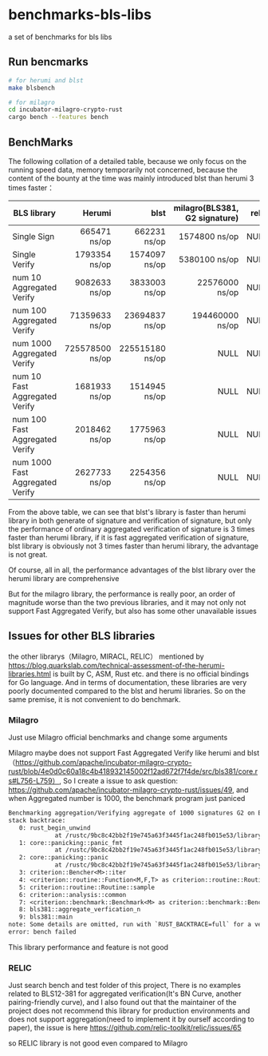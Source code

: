 # benchmarks-bls-libs

a set of benchmarks for bls libs

## Run bencmarks

```bash
# for herumi and blst
make blsbench

# for milagro
cd incubator-milagro-crypto-rust
cargo bench --features bench
```
## BenchMarks

The following collation of a detailed table, because we only focus on the running speed data, memory temporarily not concerned, because the content of the bounty at the time was mainly introduced blst than herumi 3 times faster：

| BLS library        |   Herumi  |  blst  |    milagro(BLS381, G2 signature) |     relic    |
| --------           | -----:   | ----: |  ----: |            -----:     |
| Single Sign        | 665471 ns/op      |  662231 ns/op    |    1574800 ns/op |     NULL   |
| Single Verify       | 1793354 ns/op      |   1574097 ns/op    |   5380100 ns/op |    NULL  |
| num 10 Aggregated Verify        | 9082633 ns/op      |   3833003 ns/op    |     22576000 ns/op |    NULL | 
| num 100 Aggregated Verify        | 71359633 ns/op      |   23694837 ns/op   |     194460000 ns/op |   NULL |
| num 1000 Aggregated Verify        | 725578500 ns/op     |   225515180 ns/op     |  NULL |      NULL |
| num 10 Fast Aggregated Verify        | 1681933 ns/op     |  1514945 ns/op     |     NULL  |   NULL |
| num 100 Fast Aggregated Verify        | 2018462 ns/op       |   1775963 ns/op    |   NULL |   NULL |
| num 1000 Fast Aggregated Verify        | 2627733 ns/op     |   2254356 ns/op      |   NULL  |    NULL

From the above table, we can see that blst's library is faster than herumi library in both generate of signature and verification of signature, but only the performance of ordinary aggregated verification of signature is 3 times faster than herumi library, if it is fast aggregated verification of signature, blst library is obviously not 3 times faster than herumi library, the advantage is not great.

Of course, all in all, the performance advantages of the blst library over the herumi library are comprehensive

But for the milagro library, the performance is really poor, an order of magnitude worse than the two previous libraries, and it may not only not support Fast Aggregated Verify, but also has some other unavailable issues

## Issues for other BLS libraries

the other librarys（Milagro, MIRACL, RELIC） mentioned by https://blog.quarkslab.com/technical-assessment-of-the-herumi-libraries.html is built by C, ASM, Rust etc. and there is no official bindings for Go language. And in terms of documentation, these libraries are very poorly documented compared to the blst and herumi libraries. So on the same premise, it is not convenient to do benchmark.

### Milagro

Just use Milagro official benchmarks and change some arguments

Milagro maybe does not support Fast Aggregated Verify like herumi and blst（https://github.com/apache/incubator-milagro-crypto-rust/blob/4e0d0c60a18c4b418932145002f12ad672f7f4de/src/bls381/core.rs#L756-L759）, So I create a issue to ask question: https://github.com/apache/incubator-milagro-crypto-rust/issues/49, and when Aggregated number is 1000, the benchmark program just paniced

```txt
Benchmarking aggregation/Verifying aggregate of 1000 signatures G2 on BLS381: Warming up for 3.0000 sthread 'main' panicked at 'assertion failed: basic::aggregate_verify_g2(&pks_g2_refs, &msgs_refs, &agg_sig_g2)', benches/bls381.rs:283:17
stack backtrace:
   0: rust_begin_unwind
             at /rustc/9bc8c42bb2f19e745a63f3445f1ac248fb015e53/library/std/src/panicking.rs:493:5
   1: core::panicking::panic_fmt
             at /rustc/9bc8c42bb2f19e745a63f3445f1ac248fb015e53/library/core/src/panicking.rs:92:14
   2: core::panicking::panic
             at /rustc/9bc8c42bb2f19e745a63f3445f1ac248fb015e53/library/core/src/panicking.rs:50:5
   3: criterion::Bencher<M>::iter
   4: <criterion::routine::Function<M,F,T> as criterion::routine::Routine<M,T>>::warm_up
   5: criterion::routine::Routine::sample
   6: criterion::analysis::common
   7: <criterion::benchmark::Benchmark<M> as criterion::benchmark::BenchmarkDefinition<M>>::run
   8: bls381::aggregate_verfication_n
   9: bls381::main
note: Some details are omitted, run with `RUST_BACKTRACE=full` for a verbose backtrace.
error: bench failed
```

This library performance and feature is not good

### RELIC

Just search bench and test folder of this project, There is no examples related to BLS12-381 for aggregated verification(It's BN Curve, another pairing-friendly curve), and I also found out that the maintainer of the project does not recommend this library for production environments and does not support aggregation(need to implement it by ourself according to paper), the issue is here https://github.com/relic-toolkit/relic/issues/65

so RELIC library is not good even compared to Milagro




